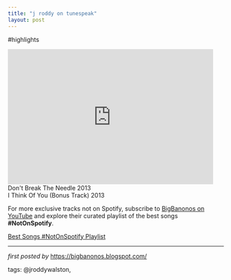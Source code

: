 ```yaml
---
title: "j roddy on tunespeak"
layout: post
---
```

#highlights <br />
<iframe width="95%" height="315" src="https://www.youtube.com/embed/ZT4lXNF8UM8?list=PLtuNtuTatqI08rAeL01r54olH3rdB9U2B" frameborder="0" allowfullscreen></iframe><br />
Don't Break The Needle 2013 <br />
I Think Of You (Bonus Track) 2013 

<!--Subscribe and Playlist Links-->
<div>
    <p>For more exclusive tracks not on Spotify, subscribe to <a href="https://www.youtube.com/@BigBanonos" target="_blank">BigBanonos on YouTube</a> and explore their curated playlist of the best songs <strong>#NotOnSpotify</strong>.</p>
    <p><a href="https://www.youtube.com/playlist?list=PLtuNtuTatqI0kFahUCbtbfenC_ET5O_tr" target="_blank">Best Songs #NotOnSpotify Playlist<br /></a></p></div>

<hr />

<p><em>first posted by</em> <a href="https://bigbanonos.blogspot.com/" rel="noopener" target="_new">https://bigbanonos.blogspot.com/</a></p>

<p>tags: @jroddywalston,</p>
